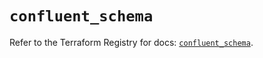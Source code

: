 # `confluent_schema`

Refer to the Terraform Registry for docs: [`confluent_schema`](https://registry.terraform.io/providers/confluentinc/confluent/2.11.0/docs/resources/schema).
